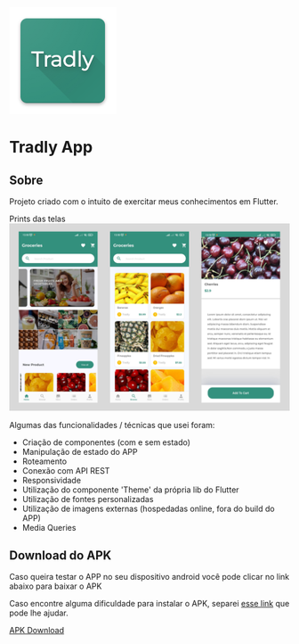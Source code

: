 ![](./ic_launcher.png)
# Tradly App
## Sobre
Projeto criado com o intuito de exercitar meus conhecimentos em Flutter. 

Prints das telas
![](./app-screens.png)

Algumas das funcionalidades / técnicas que usei foram:
- Criação de componentes (com e sem estado)
- Manipulação de estado do APP
- Roteamento
- Conexão com API REST
- Responsividade
- Utilização do componente 'Theme' da própria lib do Flutter 
- Utilização de fontes personalizadas
- Utilização de imagens externas (hospedadas online, fora do build do APP)
- Media Queries

## Download do APK
Caso queira testar o APP no seu dispositivo android você pode clicar no link abaixo para baixar o APK

Caso encontre alguma dificuldade para instalar o APK, separei [esse link](https://www.youtube.com/watch?v=b5D6zwkQKd4&ab_channel=Android4L) que pode lhe ajudar.

[APK Download](https://github.com/mateusisrael/tradly/raw/master/apk/tradly-app-release.apk)
